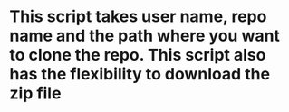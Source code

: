 # This script takes user name, repo name and the path where you want to clone the repo. This script also has the flexibility to download the zip file